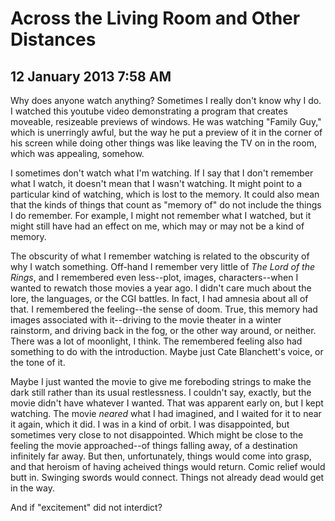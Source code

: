 # Across the Living Room and Other Distances
## 12 January 2013 7:58 AM

Why does anyone watch anything? Sometimes I really don't know why I do. I watched this youtube video demonstrating a program that creates moveable, resizeable previews of windows. He was watching "Family Guy," which is unerringly awful, but the way he put a preview of it in the corner of his screen while doing other things was like leaving the TV on in the room, which was appealing, somehow.

I sometimes don't watch what I'm watching. If I say that I don't remember what I watch, it doesn't mean that I wasn't watching. It might point to a particular kind of watching, which is lost to the memory. It could also mean that the kinds of things that count as "memory of" do not include the things I do remember. For example, I might not remember what I watched, but it might still have had an effect on me, which may or may not be a kind of memory.

The obscurity of what I remember watching is related to the obscurity of why I watch something. Off-hand I remember very little of _The Lord of the Rings_, and I remembered even less--plot, images, characters--when I wanted to rewatch those movies a year ago. I didn't care much about the lore, the languages, or the CGI battles. In fact, I had amnesia about all of that. I remembered the feeling--the sense of doom. True, this memory had images associated with it--driving to the movie theater in a winter rainstorm, and driving back in the fog, or the other way around, or neither. There was a lot of moonlight, I think. The remembered feeling also had something to do with the introduction. Maybe just Cate Blanchett's voice, or the tone of it.



Maybe I just wanted the movie to give me foreboding strings to make the dark still rather than its usual restlessness. I couldn't say, exactly, but the movie didn't have whatever I wanted. That was apparent early on, but I kept watching. The movie _neared_ what I had imagined, and I waited for it to near it again, which it did. I was in a kind of orbit. I was disappointed, but sometimes very close to not disappointed. Which might be close to the feeling the movie approached--of things falling away, of a destination infinitely far away. But then, unfortunately, things would come into grasp, and that heroism of having acheived things would return. Comic relief would butt in. Swinging swords would connect. Things not already dead would get in the way.

And if "excitement" did not interdict?